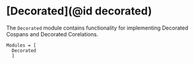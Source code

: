 # [Decorated](@id decorated)

The `Decorated` module contains functionality for implementing Decorated Cospans and Decorated Corelations.

```@autodocs
Modules = [
  Decorated
  ]
```
